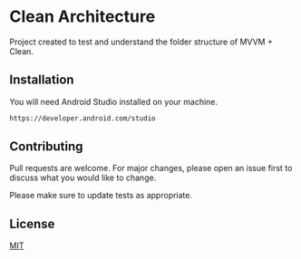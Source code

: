 # Clean Architecture

Project created to test and understand the folder structure of MVVM + Clean.

## Installation

You will need Android Studio installed on your machine.

```bash
https://developer.android.com/studio
```

## Contributing

Pull requests are welcome. For major changes, please open an issue first
to discuss what you would like to change.

Please make sure to update tests as appropriate.

## License

[MIT](https://choosealicense.com/licenses/mit/)
